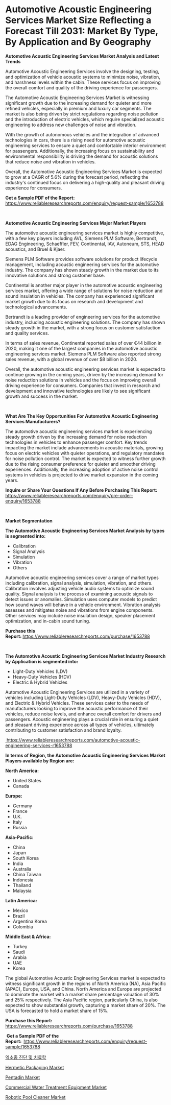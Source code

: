 <p><h1>Automotive Acoustic Engineering Services Market Size Reflecting a Forecast Till 2031: Market By Type, By Application and By Geography</h1></p><p><strong>Automotive Acoustic Engineering Services Market Analysis and Latest Trends</strong></p>
<p><p>Automotive Acoustic Engineering Services involve the designing, testing, and optimization of vehicle acoustic systems to minimize noise, vibration, and harshness levels within the cabin. These services focus on improving the overall comfort and quality of the driving experience for passengers.</p><p>The Automotive Acoustic Engineering Services Market is witnessing significant growth due to the increasing demand for quieter and more refined vehicles, especially in premium and luxury car segments. The market is also being driven by strict regulations regarding noise pollution and the introduction of electric vehicles, which require specialized acoustic engineering to address new challenges of noise and vibration.</p><p>With the growth of autonomous vehicles and the integration of advanced technologies in cars, there is a rising need for automotive acoustic engineering services to ensure a quiet and comfortable interior environment for passengers. Additionally, the increasing focus on sustainability and environmental responsibility is driving the demand for acoustic solutions that reduce noise and vibration in vehicles.</p><p>Overall, the Automotive Acoustic Engineering Services Market is expected to grow at a CAGR of 5.6% during the forecast period, reflecting the industry's continued focus on delivering a high-quality and pleasant driving experience for consumers.</p></p>
<p><strong>Get a Sample PDF of the Report:&nbsp;</strong> <a href="https://www.reliableresearchreports.com/enquiry/request-sample/1653788">https://www.reliableresearchreports.com/enquiry/request-sample/1653788</a></p>
<p>&nbsp;</p>
<p><strong>Automotive Acoustic Engineering Services Major Market Players</strong></p>
<p><p>The automotive acoustic engineering services market is highly competitive, with a few key players including AVL, Siemens PLM Software, Bertrandt, EDAG Engineering, Schaeffler, FEV, Continental, IAV, Autoneum, STS, HEAD acoustics, and Bruel & Kjaer.</p><p>Siemens PLM Software provides software solutions for product lifecycle management, including acoustic engineering services for the automotive industry. The company has shown steady growth in the market due to its innovative solutions and strong customer base.</p><p>Continental is another major player in the automotive acoustic engineering services market, offering a wide range of solutions for noise reduction and sound insulation in vehicles. The company has experienced significant market growth due to its focus on research and development and technological advancements.</p><p>Bertrandt is a leading provider of engineering services for the automotive industry, including acoustic engineering solutions. The company has shown steady growth in the market, with a strong focus on customer satisfaction and quality services.</p><p>In terms of sales revenue, Continental reported sales of over €44 billion in 2020, making it one of the largest companies in the automotive acoustic engineering services market. Siemens PLM Software also reported strong sales revenue, with a global revenue of over $8 billion in 2020.</p><p>Overall, the automotive acoustic engineering services market is expected to continue growing in the coming years, driven by the increasing demand for noise reduction solutions in vehicles and the focus on improving overall driving experience for consumers. Companies that invest in research and development and innovative technologies are likely to see significant growth and success in the market.</p></p>
<p>&nbsp;</p>
<p><strong>What Are The Key Opportunities For Automotive Acoustic Engineering Services Manufacturers?</strong></p>
<p><p>The automotive acoustic engineering services market is experiencing steady growth driven by the increasing demand for noise reduction technologies in vehicles to enhance passenger comfort. Key trends impacting the market include advancements in acoustic materials, growing focus on electric vehicles with quieter operations, and regulatory mandates for noise pollution control. The market is expected to witness further growth due to the rising consumer preference for quieter and smoother driving experiences. Additionally, the increasing adoption of active noise control systems in vehicles is projected to drive market expansion in the coming years.</p></p>
<p><strong>Inquire or Share Your Questions If Any Before Purchasing This Report:</strong> <a href="https://www.reliableresearchreports.com/enquiry/pre-order-enquiry/1653788">https://www.reliableresearchreports.com/enquiry/pre-order-enquiry/1653788</a></p>
<p>&nbsp;</p>
<p><strong>Market Segmentation</strong></p>
<p><strong>The Automotive Acoustic Engineering Services Market Analysis by types is segmented into:</strong></p>
<p><ul><li>Calibration</li><li>Signal Analysis</li><li>Simulation</li><li>Vibration</li><li>Others</li></ul></p>
<p><p>Automotive acoustic engineering services cover a range of market types including calibration, signal analysis, simulation, vibration, and others. Calibration involves adjusting vehicle audio systems to optimize sound quality. Signal analysis is the process of examining acoustic signals to detect issues or anomalies. Simulation uses computer models to predict how sound waves will behave in a vehicle environment. Vibration analysis assesses and mitigates noise and vibrations from engine components. Other services may include noise insulation design, speaker placement optimization, and in-cabin sound tuning.</p></p>
<p><strong>Purchase this Report:&nbsp;</strong><a href="https://www.reliableresearchreports.com/purchase/1653788">https://www.reliableresearchreports.com/purchase/1653788</a></p>
<p>&nbsp;</p>
<p><strong>The Automotive Acoustic Engineering Services Market Industry Research by Application is segmented into:</strong></p>
<p><ul><li>Light-Duty Vehicles (LDV)</li><li>Heavy-Duty Vehicles (HDV)</li><li>Electric & Hybrid Vehicles</li></ul></p>
<p><p>Automotive Acoustic Engineering Services are utilized in a variety of vehicles including Light-Duty Vehicles (LDV), Heavy-Duty Vehicles (HDV), and Electric & Hybrid Vehicles. These services cater to the needs of manufacturers looking to improve the acoustic performance of their vehicles, reduce noise levels, and enhance overall comfort for drivers and passengers. Acoustic engineering plays a crucial role in ensuring a quiet and pleasant driving experience across all types of vehicles, ultimately contributing to customer satisfaction and brand loyalty.</p></p>
<p><a href="https://www.reliableresearchreports.com/automotive-acoustic-engineering-services-r1653788">&nbsp;https://www.reliableresearchreports.com/automotive-acoustic-engineering-services-r1653788</a></p>
<p><strong>In terms of Region, the Automotive Acoustic Engineering Services Market Players available by Region are:</strong></p>
<p>
    <p> <strong> North America: </strong>
        <ul>
            <li>United States</li>
            <li>Canada</li>
        </ul>
        </p> 
    <p> <strong> Europe: </strong>
        <ul>
            <li>Germany</li>
            <li>France</li>
            <li>U.K.</li>
            <li>Italy</li>
            <li>Russia</li>
        </ul>
        </p> 
    <p> <strong> Asia-Pacific: </strong>
        <ul>
            <li>China</li>
            <li>Japan</li>
            <li>South Korea</li>
            <li>India</li>
            <li>Australia</li>
            <li>China Taiwan</li>
            <li>Indonesia</li>
            <li>Thailand</li>
            <li>Malaysia</li>
        </ul>
        </p> 
    <p> <strong> Latin America: </strong>
        <ul>
            <li>Mexico</li>
            <li>Brazil</li>
            <li>Argentina Korea</li>
            <li>Colombia</li>
        </ul>
        </p> 
    <p> <strong> Middle East & Africa: </strong>
        <ul>
            <li>Turkey</li>
            <li>Saudi</li>
            <li>Arabia</li>
            <li>UAE</li>
            <li>Korea</li>
        </ul>
    </p>
    </p>
<p><p>The global Automotive Acoustic Engineering Services market is expected to witness significant growth in the regions of North America (NA), Asia Pacific (APAC), Europe, USA, and China. North America and Europe are projected to dominate the market with a market share percentage valuation of 30% and 25% respectively. The Asia Pacific region, particularly China, is also expected to show substantial growth, capturing a market share of 20%. The USA is forecasted to hold a market share of 15%.</p></p>
<p><strong>Purchase this Report: </strong><a href="https://www.reliableresearchreports.com/purchase/1653788">https://www.reliableresearchreports.com/purchase/1653788</a></p>
<p>&nbsp;<strong>Get a Sample PDF of the Report:&nbsp;&nbsp;</strong><a href="https://www.reliableresearchreports.com/enquiry/request-sample/1653788">https://www.reliableresearchreports.com/enquiry/request-sample/1653788</a></p>
<p><strong></strong></p>
<p><p><a href="https://github.com/durgin521/Market-Research-Report-List-1/blob/main/105900149174.md">엑소좀 진단 및 치료학</a></p><p><a href="https://github.com/timeliteaut/Market-Research-Report-List-2/blob/main/hermetic-packaging-market.md">Hermetic Packaging Market</a></p><p><a href="https://www.linkedin.com/pulse/pentadin-market-insights-cagr-trends-growth-strategies-talisman-kw-cxgje">Pentadin Market</a></p><p><a href="https://github.com/bobicer/Market-Research-Report-List-3/blob/main/commercial-water-treatment-equipment-market.md">Commercial Water Treatment Equipment Market</a></p><p><a href="https://www.linkedin.com/pulse/robotic-pool-cleaner-market-trends-forecast-competitive-analysis-8kmoe">Robotic Pool Cleaner Market</a></p></p>